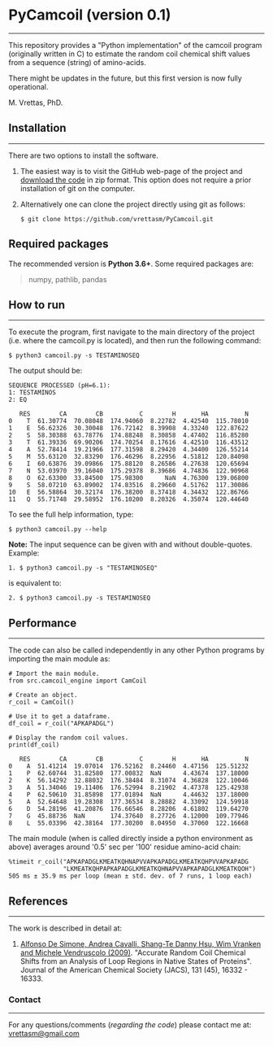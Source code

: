 # PyCamcoil (version 0.1)
---

This repository provides a "Python implementation" of the camcoil program
(originally written in C) to estimate the random coil chemical shift values
from a sequence (string) of amino-acids.

There might be updates in the future, but this first version is now fully operational.

M. Vrettas, PhD.

## Installation
---

There are two options to install the software.

1. The easiest way is to visit the GitHub web-page of the project and
[download the code](https://github.com/vrettasm/PyCamcoil/archive/master.zip)
in zip format. This option does not require a prior installation of git on the
computer.

2. Alternatively one can clone the project directly using git as follows:

    `$ git clone https://github.com/vrettasm/PyCamcoil.git`

## Required packages

The recommended version is **Python 3.6+**. Some required packages are:

>
> numpy, pathlib, pandas
>

## How to run
---

To execute the program, first navigate to the main directory of the project
(i.e. where the camcoil.py is located), and then run the following command:

    $ python3 camcoil.py -s TESTAMINOSEQ

The output should be:

```
SEQUENCE PROCESSED (pH=6.1):
1: TESTAMINOS
2: EQ
 
   RES        CA        CB          C        H       HA          N
0    T  61.30774  70.08048  174.94060  8.22782  4.42540  115.78010
1    E  56.62326  30.30048  176.72142  8.39908  4.33240  122.87622
2    S  58.30388  63.78776  174.88248  8.30858  4.47402  116.85280
3    T  61.39336  69.90206  174.70254  8.17616  4.42510  116.43512
4    A  52.78414  19.21966  177.31598  8.29420  4.34400  126.55214
5    M  55.63120  32.83290  176.46296  8.22956  4.51812  120.84098
6    I  60.63876  39.09866  175.88120  8.26586  4.27638  120.65694
7    N  53.03970  39.16040  175.29378  8.39686  4.74836  122.90968
8    O  62.63300  33.84500  175.98300      NaN  4.76300  139.06800
9    S  58.07210  63.89002  174.83516  8.29660  4.51762  117.30086
10   E  56.58864  30.32174  176.38200  8.37418  4.34432  122.86766
11   Q  55.71748  29.58952  176.10200  8.20326  4.35074  120.44640
```

To see the full help information, type:

    $ python3 camcoil.py --help

**Note:**
The input sequence can be given with and without double-quotes.
Example:

    1. $ python3 camcoil.py -s "TESTAMINOSEQ"

is equivalent to:

    2. $ python3 camcoil.py -s TESTAMINOSEQ

## Performance
---

The code can also be called independently in any other Python programs
by importing the main module as:

```
# Import the main module.
from src.camcoil_engine import CamCoil

# Create an object.
r_coil = CamCoil()

# Use it to get a dataframe.
df_coil = r_coil("APKAPADGL")

# Display the random coil values.
print(df_coil)

   RES        CA        CB          C        H       HA          N
0    A  51.41214  19.07014  176.52162  8.24460  4.47156  125.51232
1    P  62.60744  31.82580  177.00832  NaN      4.43674  137.18000
2    K  56.14292  32.88032  176.38484  8.31074  4.36828  122.10046
3    A  51.34046  19.11406  176.52994  8.21902  4.47378  125.42938
4    P  62.50610  31.85898  177.01894  NaN      4.44632  137.18000
5    A  52.64648  19.28308  177.36534  8.28882  4.33092  124.59918
6    D  54.28196  41.20876  176.66546  8.28206  4.61802  119.64270
7    G  45.88736  NaN       174.37640  8.27726  4.12000  109.77946
8    L  55.03396  42.38164  177.30200  8.04950  4.37060  122.16668
```

The main module (when is called directly inside a python environment as
above) averages around '0.5' sec per '100' residue amino-acid chain:

    %timeit r_coil("APKAPADGLKMEATKQHNAPVVAPKAPADGLKMEATKQHPVVAPKAPADG
                   "LKMEATKQHPAPKAPADGLKMEATKQHNAPVVAPKAPADGLKMEATKQOH")
    505 ms ± 35.9 ms per loop (mean ± std. dev. of 7 runs, 1 loop each)

## References
---

The work is described in detail at:

1.  [Alfonso De Simone, Andrea Cavalli, Shang-Te Danny Hsu, Wim Vranken
    and Michele Vendruscolo (2009)](https://doi.org/10.1021/ja904937a).
    "Accurate Random Coil Chemical Shifts from an Analysis of Loop
    Regions in Native States of Proteins". Journal of the American
    Chemical Society (JACS), 131 (45), 16332 - 16333.

### Contact
---

For any questions/comments (*regarding the code*) please contact me at:
vrettasm@gmail.com